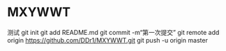 # MXYWWT
测试
git init 
git add README.md 
git commit -m“第一次提交” 
git remote add origin https://github.com/DDr1/MXYWWT.git
 git push -u origin master
